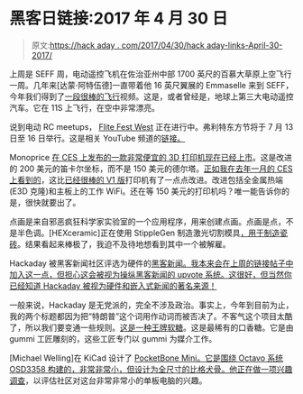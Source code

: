 # 黑客日链接:2017 年 4 月 30 日

> 原文:[https://hack aday . com/2017/04/30/hack aday-links-April-30-2017/](https://hackaday.com/2017/04/30/hackaday-links-april-30-2017/)

上周是 SEFF 周，电动遥控飞机在佐治亚州中部 1700 英尺的百慕大草原上空飞行一周。几年来[达蒙·阿特伍德]一直带着他 16 英尺翼展的 Emmaselle 来到 SEFF，今年我们得到了[一段很棒的飞行](https://www.youtube.com/watch?v=-p59whlhaM0)视频。这是，或者曾经是，地球上第三大电动遥控汽车。它在 11S 上飞行，在空中非常漂亮。

说到电动 RC meetups， [Flite Fest West](http://www.flitefest.com/) 正在进行中。弗利特东方节将于 7 月 13 日至 16 日举行。这是相关 YouTube 频道的[链接。](https://www.youtube.com/user/flitetest)

Monoprice [在 CES 上发布的一款非常便宜的 3D 打印机现在已经上市](https://www.monoprice.com/product?c_id=107&cp_id=10724&cs_id=1072403&p_id=21711&seq=1&format=2)。这是改进的 200 美元的笛卡尔坐标，而不是 150 美元的德尔塔。[正如我在去年一月的 CES 上看到的](http://hackaday.com/2017/01/07/ces2017-monoprice-unveils-expanded-line-of-3d-printers/)，这比[已经很棒的 V1 版](http://hackaday.com/2016/06/13/review-monoprice-mp-select-mini-3d-printer/)打印机有了一点点改进。改进包括全金属热端(E3D 克隆)和主板上的工作 WiFi。还在等 150 美元的打印机吗？唯一能告诉你的是，很快就要出了。

点画是来自邪恶疯狂科学家实验室的一个应用程序，用来创建点画。点画是点，不是半色调。[HEXceramic]正在使用 StippleGen 制造激光切割模具[，用于制造瓷砖](http://www.evilmadscientist.com/2017/stippled-ceramics/)。结果看起来棒极了，我迫不及待地想看到其中一个被解雇。

Hackaday 被黑客新闻社区评选为硬件的[黑客新闻。我本来会在上周的链接帖子中加入这一点，但担心这会被视为操纵黑客新闻的 upvote 系统。这很好，但当然你已经知道 Hackaday 被视为硬件和嵌入式新闻的著名来源！](https://news.ycombinator.com/item?id=14123394)

一般来说，Hackaday 是无党派的，完全不涉及政治。事实上，今年到目前为止，我的两个标题都因为把“特朗普”这个词用作动词而被否决了。不客气这个项目太酷了，所以我们要变通一些规则。[这是一种王牌软糖](http://imgur.com/gallery/3jhvY)。这是最稀有的口香糖。它是由 gummi 工匠雕刻的，这些工匠专门以 gummi 为媒介工作。

[Michael Welling]在 KiCad 设计了 [PocketBone Mini。它是围绕 Octavo 系统 OSD3358 构建的，非常非常小，但设计为全尺寸的比格犬骨。](https://hackaday.io/project/19495-pocketbone-kicad)[他正在做一项兴趣调查](https://docs.google.com/forms/d/e/1FAIpQLSfdhc9JVicGfcTYkc_ztgyPBzbBhYlmx1nxLYa_DwBcy7AmHQ/viewform)，以评估社区对这台非常非常小的单板电脑的兴趣。